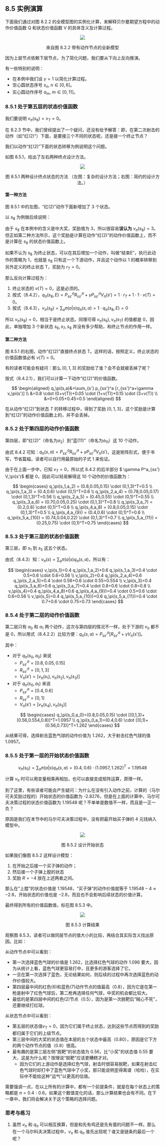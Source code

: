 
## 8.5 实例演算

下面我们通过对图 8.2.2 的全模型图的实例化计算，来解释贝尔曼期望方程中的动作价值函数 Q 和状态价值函数 V 的具体含义及计算过程。

<center>
<img src="./img/MDP-full-shoot.png">

来自图 8.2.2 带有动作节点的全新模型
</center>


因为上层节点依赖下层节点，为了简化问题，我们要从下向上反向推演。

有一些特别的说明：

- 在本例中我们设 $\gamma=1$ 以简化计算过程。
- 空心圆状态序号 $s_n, \ n \in [0,6]$。
- 实心圆动作序号 $a_m, \ m \in [0,11]$。

### 8.5.1 处于第五层的状态价值函数

我们要说明 $v_\pi(s_6)=v_T=0$。

在 8.2.3 节中，我们曾经提出了一个疑问，还没有给予解答：即，在第二次射击的动作（如“红(2)”）下面，是要接三个不同的状态呢，还是接一个终止节点？

我们以动作“红(2)”下面的状态转移为例说明这个问题。

如图 8.5.1，给出了左右两种终点设计方法。

<center>
<img src="./img/mdp-end.png">

图 8.5.1 两种设计终点状态的方法
（左图：复杂的设计方法；右图：简约的设计方法。）
</center>

#### 第一种方法

图 8.5.1 中的左图，“红(2)”动作下面新增加了 3 个状态。

以 $s_8$ 为例做后续说明：

由于 $s_8$ 在本例中的含义是中大奖，奖励值为 3，所以很容易**误认为** $v_\pi(s_8) = 3$。但正如第二种方法所示，这个奖励是计算在动作“红(2)”的动作价值函数上，而不是计算在 $s_8$ 的状态价值函数上。

如果不认为 $s_8$ 为终止状态，可以在其后增加一个动作，叫做“结束E”，执行此动作的策略为 1，也就是 $s_8$ 只有这一个下游动作，并且这个动作以 1 的概率转移到另外定义的终止状态 T，奖励为 $r_T=0$。

那么反向计算过程为：
1. 终止状态的 $v(T)=0$，这是必须的。
2. 按式（8.4.2），$q_\pi(s_8,E)=P^a_{ss'} R^a_{ss'} + \gamma P^a_{ss'} V_\pi(s')=1  \cdot  r_T + 1 \cdot  1  \cdot  v(T)=0$。
3. 按式（8.4.3），$v_\pi(s_8) = \sum_a \pi(a|s)q_\pi(s,a)=1  \cdot  q_\pi(s_8,E)=0$

所以 $v_\pi(s_8)=0$，相当于是终止状态。同理可得 $v_\pi(s_6),v_\pi(s_7)$ 的值都是 0，因此，单独增加 3 个新状态 $s_6,s_7,s_8$ 并没有多少帮助，和终止节点的作用一样。

#### 第二种方法

图 8.5.1 的右图，动作“红(2)”直接终点状态 T。这样的话，按照定义，终止状态的价值函数值必有 $v(T)=0$。

有的读者可能会有疑问：那么 $[0,1,3]$ 的奖励给了谁？会不会就被丢掉了呢？

按式（8.4.2.1），我们可以计算一下动作“红(2)”的价值函数。

$$
\begin{aligned}
q_\pi(s,a)&=\sum_{s'} p_{ss'}^a [r_{ss'}^a+\gamma v_\pi(s')]
\\
&=0.8 \cdot (0+v(T))+0.05 \cdot (1+v(T))+0.15 \cdot (3+v(T)) 
\\
&=0+0.05+0.45=0.5
\end{aligned}
$$

在从动作“红(2)”到状态 $T$ 的转移过程中，得到了奖励 $[0,1,3]$，这个奖励是计算到“红(2)”的动作价值函数上的，并不会丢掉。

### 8.5.2 处于第四层的动作价值函数

第四层，即“红(2)”（命名为$a_2$）到“蓝(11)”（命名为$a_{11}$）这 10 个动作。

由式 8.4.2 可知：$q_\pi(s,a) = P^a_{ss'} R^a_{ss'} + \gamma P^a_{ss'} V_\pi(s')$，这是矩阵形式，便于书写，节省篇幅，读者可以自行用最原始的子式 1 来佐证。

由于在上面一步中，已知 $v_T=0$，所以式 8.4.2 的后半部分 $ \gamma P^a_{ss'} V_\pi(s')$ 都是 0，因此可以轻易解得这 10 个动作的价值函数为：

$$
\begin{cases}
q_\pi(s_1,a_2) = (0.8,0.05,0.15) \cdot (0,1,3)^T=0.5
\\
q_\pi(s_1,a_3) = (0.4,0.6) \cdot (0,1)^T=0.6
\\
q_\pi(s_2,a_4) = (0.78,0.05,0.17) \cdot (0,1,3)^T=0.56
\\
q_\pi(s_2,a_5) = (0.45,0.55) \cdot (0,1)^T=0.55
\\
q_\pi(s_3,a_6) = (0.70,0.05,0.25) \cdot (0,1,3)^T=0.8
\\
q_\pi(s_3,a_7) = (0.2,0.8) \cdot (0,1)^T=0.8
\\
q_\pi(s_4,a_8) = (0.8,0.05,0.15) \cdot (0,1,3)^T=0.5
\\
q_\pi(s_4,a_{9}) = (0.4,0.6) \cdot (0,1)^T=0.6
\\
q_\pi(s_5,a_{10}) = (0.74,0.04,0.22) \cdot (0,1,3)^T=0.7
\\
q_\pi(s_5,a_{11}) = (0.25,0.75) \cdot (0,1)^T=0.75
\end{cases}
$$

### 8.5.3 处于第三层的状态价值函数

第三层，即 $s_1$ 到 $s_5$ 这五个状态。

由式（8.4.3）知：$v_\pi(s) = \sum_a \pi(a|s)q_\pi(s,a)$，所以有：

$$
\begin{cases}
v_\pi(s_1)=0.4 q_\pi(s_1,a_2)+0.6 q_\pi(s_1,a_3)=0.4 \cdot  0.5+0.6  \cdot  0.6=0.56
\\
v_\pi(s_2)=0.4 q_\pi(s_2,a_4)+0.6 q_\pi(s_2,a_5)=0.4 \cdot  0.56+0.6  \cdot  0.55=0.554
\\
v_\pi(s_3)=0.4 q_\pi(s_3,a_6)+0.6 q_\pi(s_3,a_7)=0.4 \cdot  0.8+0.6  \cdot  0.8=0.8
\\
v_\pi(s_4)=0.4 q_\pi(s_4,a_8)+0.6 q_\pi(s_4,a_{9})=0.4 \cdot  0.5+0.6  \cdot  0.6=0.56
\\
v_\pi(s_5)=0.4 q_\pi(s_5,a_{10})+0.6 q_\pi(s_5,a_{11})=0.4 \cdot  0.7+0.6  \cdot  0.75=0.73
\end{cases}
$$

### 8.5.4 处于第二层的动作价值函数

第二层只有 $a_0$ 和 $a_1$ 两个动作，这次与第四层的情况不一样，处于下游的 $v_\pi$ 都不是 0，所以用式（8.4.2.2）比较方便：$q_\pi(s,a)=P^a_{ss'}[R^a_{ss'}+\gamma V_\pi(s')]$。

其中：

- 对于 $q_\pi(s_0,a_0)$ 来说
    - $P^a_{ss'}=[0.8,0.05,0.15]$
    - $R^a_{ss'}=[0,1,3]$
    - $V_\pi(s')=[v_\pi(s_1),v_\pi(s_2),v_\pi(s_3)]$
- 对于 $q_\pi(s_0,a_1)$ 来说
    - $P^a_{ss'}=[0.4,0.6]$
    - $R^a_{ss'}=[0,1]$
    - $V_\pi(s')=[v_\pi(s_4),v_\pi(s_5)]$


$$
\begin{cases}
q_\pi(s_0,a_0)=(0.8,0.05,0.15) \cdot [(0,1,3)+(0.56,0.554,0.8)]^T=1.0957
\\
q_\pi(s_0,a_1)=(0.4,0.6) \cdot [(0,1)+(0.56,0.73)]^T=1.262
\end{cases}
$$

从结果可得，选择射击蓝色气球的动作价值为 1.262，大于射击红色气球的值 1.0957。


### 8.5.5 处于第一层的开始状态价值函数

$$
v_\pi(s_0) = \sum_a \pi(a|s)q_\pi(s,a)=(0.4,0.6) \cdot (1.0957,1.262)^T = 1.19548
$$

计算 $v_\pi$ 时可以用变量相乘再相加，也可以直接变成矩阵运算，原理一样。


到了这里，有些读者可能会产生疑问：为什么在没有引入动作之前，计算的（马尔可夫奖励过程的）开始状态的价值函数为 -2.8276，但是在上面的计算中，马尔可夫决策过程的状态价值函数为 1.19548 呢？不单单是数值不一样，而且是一正一负？

原因是我们在本节中的马尔可夫决策过程中，没有把最开始买子弹的 4 元钱纳入模型中。

<center>
<img src="./img/mdp-new-start.png">

图 8.5.2 设计开始状态
</center>

如果我们像图 8.5.2 这样设计模型：
1. 在开始之后接一个买子弹的动作；
2. 然后接一个子弹上膛的状态
3. 奖励 $R=-4$ 放在上述两者之间。

那么在“上膛”的状态价值是 1.19548，“买子弹”的动作价值就等于 $1.19548-4 \approx -2.8$，开始状态的价值也是 $-2.8$，而且也不会影响后续状态的价值计算。

最终得到所有的价值函数值，标在图 8.5.3 中。

<center>
<img src="./img/shoot-result.png">

图 8.5.3 计算结果
</center>

观察图 8.5.3，读者可以做同层节点的值大小的比较，再结合其实际含义找出原因。比如：

从动作节点中可以看到：

- 第一次选择蓝色气球的价值是 1.262，比选择红色气球的动作 1.096 要大，因为从统计上看，蓝色气球更容易打中，且更多的游客选择了它。
- 一旦在第一次选择了蓝色，无论结果如何，则后续的过程中再次选择蓝色的动作价值较大。
- 第四层最中间的红色(6)和蓝色(7)动作节点的值最高（0.8），因为它是在第一枪是射中了红色气球后，第二枪再选择任何气球，中奖的机会都比较大。
- 最低的是第四层中间的红色(2)节点（0.5），因为是第一次脱靶后“贼心不死”，还要继续打红球。

从状态节点中可以看到：

- 第五层的状态值$v_T=0$，因为它们属于终止状态，达到这些节点而得到的奖励都归属于它们的上级节点。
- 第三层中间的大奖的状态值在本层的五个状态中最高（0.80），原因是它下方的两个动作节点的值（0.8）很高。
- 最有趣的是第三层左侧“脱靶”的状态值为 0.56，比“小奖”的状态值 0.55 要大，这是为什么呢？按理说“脱靶”应该更糟糕才对。
    - 因为它们的上游动作是选择红色气球，射击时很容易脱靶，如果在射击红色气球时却打中了蓝色气球中了小奖，那只能说明歪得离谱（哈哈），在实际中不能给这种“运气”以更高的估值。


需要强调一点，在以上所有的计算中，都有一个前提条件，就是在每个状态上的策略都是 $\pi=0.4:0.6$，如果这个数值变化的话，那么计算结果也会有不同。在下一章中，我们将会解决关于这个策略的选择问题。

### 思考与练习

1. 虽然 $v_\pi$ 和 $q_\pi$ 可以相互换算，但是和先有鸡还是先有蛋的问题不一样。那么在一个马尔科夫决策过程中，$v_\pi$ 和 $q_\pi$ 谁先出现呢？谁又是链条的最后一个呢？
